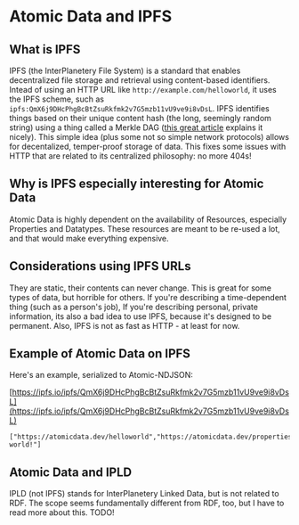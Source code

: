 # Atomic Data and IPFS

## What is IPFS

IPFS (the InterPlanetery File System) is a standard that enables decentralized file storage and retrieval using content-based identifiers.
Intead of using an HTTP URL like `http://example.com/helloworld`, it uses the IPFS scheme, such as `ipfs:QmX6j9DHcPhgBcBtZsuRkfmk2v7G5mzb11vU9ve9i8vDsL`.
IPFS identifies things based on their unique content hash (the long, seemingly random string) using a thing called a Merkle DAG ([this great article](https://medium.com/textileio/whats-really-happening-when-you-add-a-file-to-ipfs-ae3b8b5e4b0f#:~:text=In%20practice%2C%20content%20addressing%20systems,function%2C%20to%20produce%20a%20digest.&text=From%20raw%20image%20to%20cryptographic%20digest%20to%20content%20id%20(multihash).) explains it nicely).
This simple idea (plus some not so simple network protocols) allows for decentalized, temper-proof storage of data.
This fixes some issues with HTTP that are related to its centralized philosophy: no more 404s!

## Why is IPFS especially interesting for Atomic Data

Atomic Data is highly dependent on the availability of Resources, especially Properties and Datatypes.
These resources are meant to be re-used a lot, and that would make everything expensive.

## Considerations using IPFS URLs

They are static, their contents can never change.
This is great for some types of data, but horrible for others.
If you're describing a time-dependent thing (such as a person's job),
If you're describing personal, private information, its also a bad idea to use IPFS, because it's designed to be permanent.
Also, IPFS is not as fast as HTTP - at least for now.

## Example of Atomic Data on IPFS

Here's an example, serialized to Atomic-NDJSON:

[https://ipfs.io/ipfs/QmX6j9DHcPhgBcBtZsuRkfmk2v7G5mzb11vU9ve9i8vDsL](https://ipfs.io/ipfs/QmX6j9DHcPhgBcBtZsuRkfmk2v7G5mzb11vU9ve9i8vDsL)

```ndjson
["https://atomicdata.dev/helloworld","https://atomicdata.dev/properties/description","Hello world!"]
```

## Atomic Data and IPLD

IPLD (not IPFS) stands for InterPlanetery Linked Data, but is not related to RDF.
The scope seems fundamentally different from RDF, too, but I have to read more about this.
TODO!

